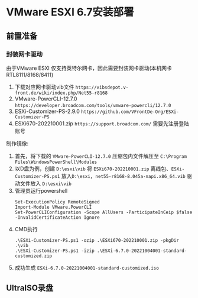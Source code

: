 # VMware ESXI 6.7安装部署

## 前置准备

### 封装网卡驱动
由于VMware ESXI 仅支持英特尔网卡，因此需要封装网卡驱动(本机网卡RTL8111/8168/8411)

1. 下载对应网卡驱动vib文件 `https://vibsdepot.v-front.de/wiki/index.php/Net55-r8168`
2. VMware-PowerCLI-12.7.0 `https://developer.broadcom.com/tools/vmware-powercli/12.7.0`
3. ESXi-Customizer-PS-2.9.0 `https://github.com/VFrontDe-Org/ESXi-Customizer-PS`
4. ESXi670-202210001.zip `https://support.broadcom.com/` 需要先注册登陆账号

制作镜像:  
1. 首先，将下载的 `VMware-PowerCLI-12.7.0` 压缩包内文件解压至 `C:\Program Files\WindowsPowerShell\Modules`
2. 以D盘为例，创建 `D:\esxi\vib` 将 `ESXi670-202210001.zip` 离线包、`ESXi-Customizer-PS.ps1` 放入`D:\esxi`，`net55-r8168-8.045a-napi.x86_64.vib` 驱动文件放入 `D:\esxi\vib`
3. 管理员运行powershell
    ```shell
    Set-ExecutionPolicy RemoteSigned
    Import-Module VMware.PowerCLI
    Set-PowerCLIConfiguration -Scope AllUsers -ParticipateInCeip $false -InvalidCertificateAction Ignore
    ```
4. CMD执行
    ```shell
    .\ESXi-Customizer-PS.ps1 -ozip .\ESXi670-202210001.zip -pkgDir .\vib
    .\ESXi-Customizer-PS.ps1 -izip .\ESXi-6.7.0-20221004001-standard-customized.zip
    ```
5. 成功生成 `ESXi-6.7.0-20221004001-standard-customized.iso`

## UltraISO录盘

